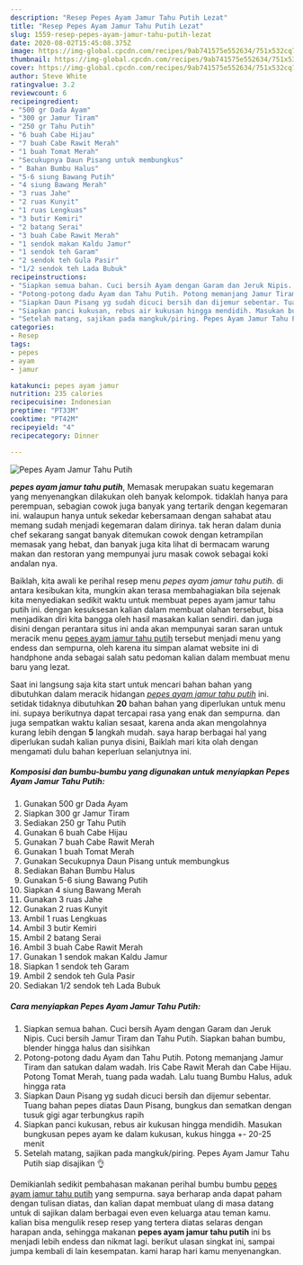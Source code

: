 ```yaml
---
description: "Resep Pepes Ayam Jamur Tahu Putih Lezat"
title: "Resep Pepes Ayam Jamur Tahu Putih Lezat"
slug: 1559-resep-pepes-ayam-jamur-tahu-putih-lezat
date: 2020-08-02T15:45:08.375Z
image: https://img-global.cpcdn.com/recipes/9ab741575e552634/751x532cq70/pepes-ayam-jamur-tahu-putih-foto-resep-utama.jpg
thumbnail: https://img-global.cpcdn.com/recipes/9ab741575e552634/751x532cq70/pepes-ayam-jamur-tahu-putih-foto-resep-utama.jpg
cover: https://img-global.cpcdn.com/recipes/9ab741575e552634/751x532cq70/pepes-ayam-jamur-tahu-putih-foto-resep-utama.jpg
author: Steve White
ratingvalue: 3.2
reviewcount: 6
recipeingredient:
- "500 gr Dada Ayam"
- "300 gr Jamur Tiram"
- "250 gr Tahu Putih"
- "6 buah Cabe Hijau"
- "7 buah Cabe Rawit Merah"
- "1 buah Tomat Merah"
- "Secukupnya Daun Pisang untuk membungkus"
- " Bahan Bumbu Halus"
- "5-6 siung Bawang Putih"
- "4 siung Bawang Merah"
- "3 ruas Jahe"
- "2 ruas Kunyit"
- "1 ruas Lengkuas"
- "3 butir Kemiri"
- "2 batang Serai"
- "3 buah Cabe Rawit Merah"
- "1 sendok makan Kaldu Jamur"
- "1 sendok teh Garam"
- "2 sendok teh Gula Pasir"
- "1/2 sendok teh Lada Bubuk"
recipeinstructions:
- "Siapkan semua bahan. Cuci bersih Ayam dengan Garam dan Jeruk Nipis. Cuci bersih Jamur Tiram dan Tahu Putih. Siapkan bahan bumbu, blender hingga halus dan sisihkan"
- "Potong-potong dadu Ayam dan Tahu Putih. Potong memanjang Jamur Tiram dan satukan dalam wadah. Iris Cabe Rawit Merah dan Cabe Hijau. Potong Tomat Merah, tuang pada wadah. Lalu tuang Bumbu Halus, aduk hingga rata"
- "Siapkan Daun Pisang yg sudah dicuci bersih dan dijemur sebentar. Tuang bahan pepes diatas Daun Pisang, bungkus dan sematkan dengan tusuk gigi agar terbungkus rapih"
- "Siapkan panci kukusan, rebus air kukusan hingga mendidih. Masukan bungkusan pepes ayam ke dalam kukusan, kukus hingga +- 20-25 menit"
- "Setelah matang, sajikan pada mangkuk/piring. Pepes Ayam Jamur Tahu Putih siap disajikan 👌"
categories:
- Resep
tags:
- pepes
- ayam
- jamur

katakunci: pepes ayam jamur 
nutrition: 235 calories
recipecuisine: Indonesian
preptime: "PT33M"
cooktime: "PT42M"
recipeyield: "4"
recipecategory: Dinner

---
```



![Pepes Ayam Jamur Tahu Putih](https://img-global.cpcdn.com/recipes/9ab741575e552634/751x532cq70/pepes-ayam-jamur-tahu-putih-foto-resep-utama.jpg)

<b><i>pepes ayam jamur tahu putih</i></b>, Memasak merupakan suatu kegemaran yang menyenangkan dilakukan oleh banyak kelompok. tidaklah hanya para perempuan, sebagian cowok juga banyak yang tertarik dengan kegemaran ini. walaupun hanya untuk sekedar kebersamaan dengan sahabat atau memang sudah menjadi kegemaran dalam dirinya. tak heran dalam dunia chef sekarang sangat banyak ditemukan cowok dengan ketrampilan memasak yang hebat, dan banyak juga kita lihat di bermacam warung makan dan restoran yang mempunyai juru masak cowok sebagai koki andalan nya.

Baiklah, kita awali ke perihal resep menu <i>pepes ayam jamur tahu putih</i>. di antara kesibukan kita, mungkin akan terasa membahagiakan bila sejenak kita menyediakan sedikit waktu untuk membuat pepes ayam jamur tahu putih ini. dengan kesuksesan kalian dalam membuat olahan tersebut, bisa menjadikan diri kita bangga oleh hasil masakan kalian sendiri. dan juga disini dengan perantara situs ini anda akan mempunyai saran saran untuk meracik menu <u>pepes ayam jamur tahu putih</u> tersebut menjadi menu yang endess dan sempurna, oleh karena itu simpan alamat website ini di handphone anda sebagai salah satu pedoman kalian dalam membuat menu baru yang lezat.




Saat ini langsung saja kita start untuk mencari bahan bahan yang dibutuhkan dalam meracik hidangan <u><i>pepes ayam jamur tahu putih</i></u> ini. setidak tidaknya dibutuhkan <b>20</b> bahan bahan yang diperlukan untuk menu ini. supaya berikutnya dapat tercapai rasa yang enak dan sempurna. dan juga sempatkan waktu kalian sesaat, karena anda akan mengolahnya kurang lebih dengan <b>5</b> langkah mudah. saya harap berbagai hal yang diperlukan sudah kalian punya disini, Baiklah mari kita olah dengan mengamati dulu bahan keperluan selanjutnya ini.

<!--inarticleads1-->

##### Komposisi dan bumbu-bumbu yang digunakan untuk menyiapkan Pepes Ayam Jamur Tahu Putih:

1. Gunakan 500 gr Dada Ayam
1. Siapkan 300 gr Jamur Tiram
1. Sediakan 250 gr Tahu Putih
1. Gunakan 6 buah Cabe Hijau
1. Gunakan 7 buah Cabe Rawit Merah
1. Gunakan 1 buah Tomat Merah
1. Gunakan Secukupnya Daun Pisang untuk membungkus
1. Sediakan  Bahan Bumbu Halus
1. Gunakan 5-6 siung Bawang Putih
1. Siapkan 4 siung Bawang Merah
1. Gunakan 3 ruas Jahe
1. Gunakan 2 ruas Kunyit
1. Ambil 1 ruas Lengkuas
1. Ambil 3 butir Kemiri
1. Ambil 2 batang Serai
1. Ambil 3 buah Cabe Rawit Merah
1. Gunakan 1 sendok makan Kaldu Jamur
1. Siapkan 1 sendok teh Garam
1. Ambil 2 sendok teh Gula Pasir
1. Sediakan 1/2 sendok teh Lada Bubuk




<!--inarticleads2-->

##### Cara menyiapkan Pepes Ayam Jamur Tahu Putih:

1. Siapkan semua bahan. Cuci bersih Ayam dengan Garam dan Jeruk Nipis. Cuci bersih Jamur Tiram dan Tahu Putih. Siapkan bahan bumbu, blender hingga halus dan sisihkan
1. Potong-potong dadu Ayam dan Tahu Putih. Potong memanjang Jamur Tiram dan satukan dalam wadah. Iris Cabe Rawit Merah dan Cabe Hijau. Potong Tomat Merah, tuang pada wadah. Lalu tuang Bumbu Halus, aduk hingga rata
1. Siapkan Daun Pisang yg sudah dicuci bersih dan dijemur sebentar. Tuang bahan pepes diatas Daun Pisang, bungkus dan sematkan dengan tusuk gigi agar terbungkus rapih
1. Siapkan panci kukusan, rebus air kukusan hingga mendidih. Masukan bungkusan pepes ayam ke dalam kukusan, kukus hingga +- 20-25 menit
1. Setelah matang, sajikan pada mangkuk/piring. Pepes Ayam Jamur Tahu Putih siap disajikan 👌




Demikianlah sedikit pembahasan makanan perihal bumbu bumbu <u>pepes ayam jamur tahu putih</u> yang sempurna. saya berharap anda dapat paham dengan tulisan diatas, dan kalian dapat membuat ulang di masa datang untuk di sajikan dalam berbagai even even keluarga atau teman kamu. kalian bisa mengulik resep resep yang tertera diatas selaras dengan harapan anda, sehingga makanan <b>pepes ayam jamur tahu putih</b> ini bs menjadi lebih endess dan nikmat lagi. berikut ulasan singkat ini, sampai jumpa kembali di lain kesempatan. kami harap hari kamu menyenangkan.
